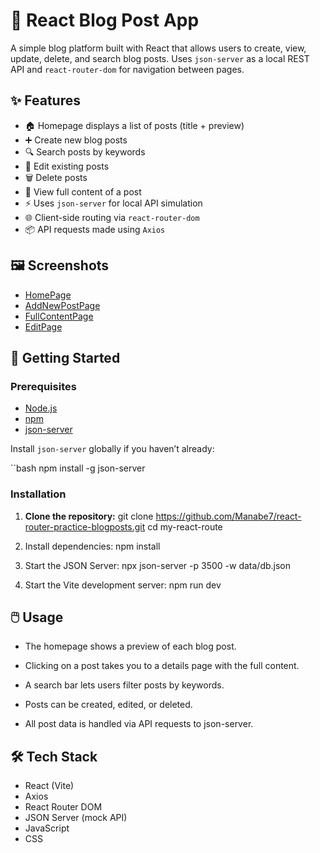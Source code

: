 # 📰 React Blog Post App

A simple blog platform built with React that allows users to create, view, update, delete, and search blog posts. Uses `json-server` as a local REST API and `react-router-dom` for navigation between pages.

## ✨ Features

- 🏠 Homepage displays a list of posts (title + preview)
- ➕ Create new blog posts
- 🔍 Search posts by keywords
- 📝 Edit existing posts
- 🗑️ Delete posts
- 📄 View full content of a post
- ⚡ Uses `json-server` for local API simulation
- 🌐 Client-side routing via `react-router-dom`
- 📦 API requests made using `Axios`

## 🖼️ Screenshots
- [HomePage](./image/blog-post%20app%20homepage.JPG)
- [AddNewPostPage](./image/blog-post%20app%20%20post-item-page.JPG)
- [FullContentPage](./image/blog-post%20app%20%20show-full-post.JPG)
- [EditPage](./image/blog-post%20app%20%20edit-page.JPG)

## 🚀 Getting Started

### Prerequisites

- [Node.js](https://nodejs.org/)
- [npm](https://www.npmjs.com/)
- [json-server](https://www.npmjs.com/package/json-server)

Install `json-server` globally if you haven’t already:

``bash
npm install -g json-server


### Installation

1. **Clone the repository:**
   git clone https://github.com/Manabe7/react-router-practice-blogposts.git
   cd my-react-route

2. Install dependencies:
    npm install

3. Start the JSON Server:
    npx json-server -p 3500 -w data/db.json 

4. Start the Vite development server:
    npm run dev

## 🖱️ Usage
- The homepage shows a preview of each blog post.

- Clicking on a post takes you to a details page with the full content.

- A search bar lets users filter posts by keywords.

- Posts can be created, edited, or deleted.

- All post data is handled via API requests to json-server.

## 🛠 Tech Stack
- React (Vite)
- Axios
- React Router DOM
- JSON Server (mock API)
- JavaScript
- CSS